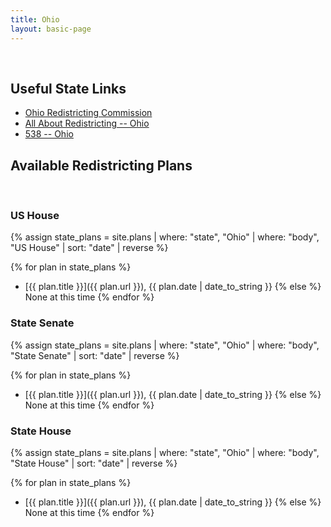 ```yaml
---
title: Ohio
layout: basic-page
---
```


<br>

Useful State Links
---
- [Ohio Redistricting Commission](https://www.redistricting.ohio.gov/)
- [All About Redistricting -- Ohio](https://redistricting.lls.edu/state/ohio/?cycle=2020&level=Congress&startdate=)
- [538 -- Ohio](https://projects.fivethirtyeight.com/redistricting-2022-maps/ohio/)

Available Redistricting Plans
---

<br>

### US House

{% assign state_plans = site.plans | where: "state", "Ohio" | where: "body", "US House" | sort: "date" | reverse %}

{% for plan in state_plans %}
- [{{ plan.title }}]({{ plan.url }}), {{ plan.date | date_to_string }}
{% else %}
None at this time
{% endfor %}

### State Senate

{% assign state_plans = site.plans | where: "state", "Ohio" | where: "body", "State Senate" | sort: "date" | reverse %}

{% for plan in state_plans %}
- [{{ plan.title }}]({{ plan.url }}), {{ plan.date | date_to_string }}
{% else %}
None at this time
{% endfor %}


### State House

{% assign state_plans = site.plans | where: "state", "Ohio" | where: "body", "State House" | sort: "date" | reverse %}

{% for plan in state_plans %}
- [{{ plan.title }}]({{ plan.url }}), {{ plan.date | date_to_string }}
{% else %}
None at this time
{% endfor %}
